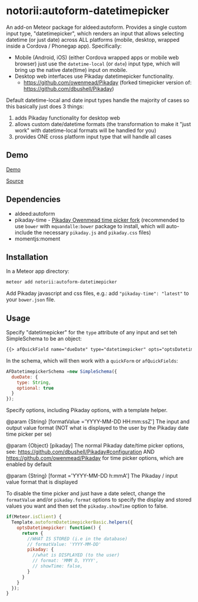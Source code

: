 # notorii:autoform-datetimepicker

An add-on Meteor package for aldeed:autoform. Provides a single custom input type, "datetimepicker", which renders an input that allows selecting datetime (or just date) across ALL platforms (mobile, desktop, wrapped inside a Cordova / Phonegap app). Specifically:
- Mobile (Android, iOS) (either Cordova wrapped apps or mobile web browser) just use the `datetime-local` (or `date`) input type, which will bring up the native date(time) input on mobile.
- Desktop web interfaces use Pikaday datetimepicker functionality.
  - https://github.com/owenmead/Pikaday (forked timepicker version of: https://github.com/dbushell/Pikaday)

Default datetime-local and date input types handle the majority of cases so this basically just does 3 things:
1. adds Pikaday functionality for desktop web
2. allows custom date/datetime formats (the transformation to make it "just work" with datetime-local formats will be handled for you)
3. provides ONE cross platform input type that will handle all cases


## Demo

[Demo](http://lukemadera-packages.meteor.com/af-datetimepicker-basic)

[Source](https://github.com/lukemadera/meteor-packages/tree/master/autoform-datetimepicker/basic)


## Dependencies

- aldeed:autoform
- pikaday-time - [Pikaday Owenmead time picker fork](http://bower.io/search/?q=pikaday-time) (recommended to use `bower` with `mquandalle:bower` package to install, which will auto-include the necessary `pikaday.js` and `pikaday.css` files)
- momentjs:moment


## Installation

In a Meteor app directory:
```bash
meteor add notorii:autoform-datetimepicker
```
Add Pikaday javascript and css files, e.g.: add `"pikaday-time": "latest"` to your `bower.json` file.


## Usage

Specify "datetimepicker" for the `type` attribute of any input and set teh SimpleSchema to be an object:

```html
{{> afQuickField name="dueDate" type="datetimepicker" opts="optsDatetimepicker"}}
```

In the schema, which will then work with a `quickForm` or `afQuickFields`:

```js
AFDatetimepickerSchema =new SimpleSchema({
  dueDate: {
    type: String,
    optional: true
  }
});
```

Specify options, including Pikaday options, with a template helper.

@param {String} [formatValue ='YYYY-MM-DD HH:mm:ssZ'] The input and output value format (NOT what is displayed to the user by the Pikaday date time picker per se)

@param {Object} [pikaday] The normal Pikaday date/time picker options, see: https://github.com/dbushell/Pikaday#configuration AND https://github.com/owenmead/Pikaday for time picker options, which are enabled by default

  @param {String} [format ='YYYY-MM-DD h:mmA'] The Pikaday / input value format that is displayed

To disable the time picker and just have a date select, change the `formatValue` and/or `pikaday.format` options to specify the display and stored values you want and then set the `pikaday.showTime` option to false.

```js
if(Meteor.isClient) {
  Template.autoformDatetimepickerBasic.helpers({
    optsDatetimepicker: function() {
      return {
        //WHAT IS STORED (i.e in the database)
        // formatValue: 'YYYY-MM-DD'
        pikaday: {
          //what is DISPLAYED (to the user)
          // format: 'MMM D, YYYY',
          // showTime: false,
        }
      }
    }
  });
}
```
